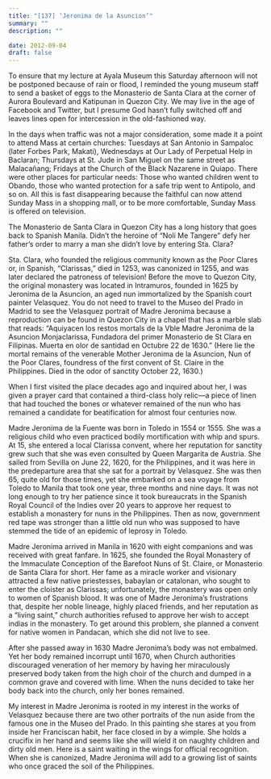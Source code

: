 ```yaml
---
title: "[137] ‘Jeronima de la Asuncion’"
summary: ""
description: ""

date: 2012-09-04
draft: false
---
```


To ensure that my lecture at Ayala Museum this Saturday afternoon will not be postponed because of rain or flood, I reminded the young museum staff to send a basket of eggs to the Monasterio de Santa Clara at the corner of Aurora Boulevard and Katipunan in Quezon City. We may live in the age of Facebook and Twitter, but I presume God hasn’t fully switched off and leaves lines open for intercession in the old-fashioned way.

In the days when traffic was not a major consideration, some made it a point to attend Mass at certain churches: Tuesdays at San Antonio in Sampaloc (later Forbes Park, Makati), Wednesdays at Our Lady of Perpetual Help in Baclaran; Thursdays at St. Jude in San Miguel on the same street as Malacañang; Fridays at the Church of the Black Nazarene in Quiapo. There were other places for particular needs: Those who wanted children went to Obando, those who wanted protection for a safe trip went to Antipolo, and so on. All this is fast disappearing because the faithful can now attend Sunday Mass in a shopping mall, or to be more comfortable, Sunday Mass is offered on television.

The Monasterio de Santa Clara in Quezon City has a long history that goes back to Spanish Manila. Didn’t the heroine of “Noli Me Tangere” defy her father’s order to marry a man she didn’t love by entering Sta. Clara?

Sta. Clara, who founded the religious community known as the Poor Clares or, in Spanish, “Clarissas,” died in 1253, was canonized in 1255, and was later declared the patroness of television! Before the move to Quezon City, the original monastery was located in Intramuros, founded in 1625 by Jeronima de la Asuncion, an aged nun immortalized by the Spanish court painter Velasquez. You do not need to travel to the Museo del Prado in Madrid to see the Velasquez portrait of Madre Jeronima because a reproduction can be found in Quezon City in a chapel that has a marble slab that reads: “Aquiyacen los restos mortals de la Vble Madre Jeronima de la Asuncion Monjaclarissa, Fundadora del primer Monasterio de St Clara en Filipinas. Muerta en olor de santidad en Octubre 22 de 1630.” (Here lie the mortal remains of the venerable Mother Jeronima de la Asuncion, Nun of the Poor Clares, foundress of the first convent of St. Claire in the Philippines. Died in the odor of sanctity October 22, 1630.)

When I first visited the place decades ago and inquired about her, I was given a prayer card that contained a third-class holy relic—a piece of linen that had touched the bones or whatever remained of the nun who has remained a candidate for beatification for almost four centuries now.

Madre Jeronima de la Fuente was born in Toledo in 1554 or 1555. She was a religious child who even practiced bodily mortification with whip and spurs. At 15, she entered a local Clarissa convent, where her reputation for sanctity grew such that she was even consulted by Queen Margarita de Austria. She sailed from Sevilla on June 22, 1620, for the Philippines, and it was here in the predeparture area that she sat for a portrait by Velasquez. She was then 65, quite old for those times, yet she embarked on a sea voyage from Toledo to Manila that took one year, three months and nine days. It was not long enough to try her patience since it took bureaucrats in the Spanish Royal Council of the Indies over 20 years to approve her request to establish a monastery for nuns in the Philippines. Then as now, government red tape was stronger than a little old nun who was supposed to have stemmed the tide of an epidemic of leprosy in Toledo.

Madre Jeronima arrived in Manila in 1620 with eight companions and was received with great fanfare. In 1625, she founded the Royal Monastery of the Immaculate Conception of the Barefoot Nuns of St. Claire, or Monasterio de Santa Clara for short. Her fame as a miracle worker and visionary attracted a few native priestesses, babaylan or catalonan, who sought to enter the cloister as Clarissas; unfortunately, the monastery was open only to women of Spanish blood. It was one of Madre Jeronima’s frustrations that, despite her noble lineage, highly placed friends, and her reputation as a “living saint,” church authorities refused to approve her wish to accept indias in the monastery. To get around this problem, she planned a convent for native women in Pandacan, which she did not live to see.

After she passed away in 1630 Madre Jeronima’s body was not embalmed. Yet her body remained incorrupt until 1670, when Church authorities discouraged veneration of her memory by having her miraculously preserved body taken from the high choir of the church and dumped in a common grave and covered with lime. When the nuns decided to take her body back into the church, only her bones remained.

My interest in Madre Jeronima is rooted in my interest in the works of Velasquez because there are two other portraits of the nun aside from the famous one in the Museo del Prado. In this painting she stares at you from inside her Franciscan habit, her face closed in by a wimple. She holds a crucifix in her hand and seems like she will wield it on naughty children and dirty old men. Here is a saint waiting in the wings for official recognition. When she is canonized, Madre Jeronima will add to a growing list of saints who once graced the soil of the Philippines.

